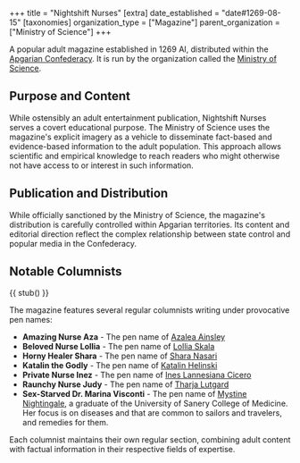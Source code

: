+++
title = "Nightshift Nurses"
[extra]
date_established = "date#1269-08-15"
[taxonomies]
organization_type = ["Magazine"]
parent_organization = ["Ministry of Science"]
+++


A popular adult magazine established in 1269 AI, distributed within the
[Apgarian Confederacy](@/locations/apgar.md). It is run by the organization
called the [Ministry of Science](@/organizations/ministry-of-science.md).

## Purpose and Content

While ostensibly an adult entertainment publication, Nightshift Nurses serves a
covert educational purpose. The Ministry of Science uses the magazine's explicit
imagery as a vehicle to disseminate fact-based and evidence-based information to
the adult population. This approach allows scientific and empirical knowledge to
reach readers who might otherwise not have access to or interest in such
information.

## Publication and Distribution

While officially sanctioned by the Ministry of Science, the magazine's
distribution is carefully controlled within Apgarian territories. Its content
and editorial direction reflect the complex relationship between state control
and popular media in the Confederacy.

## Notable Columnists

{{ stub() }}

The magazine features several regular columnists writing under provocative pen
names:

- **Amazing Nurse Aza** - The pen name of
  [Azalea Ainsley](@/characters/azalea-ainsley.md)
- **Beloved Nurse Lollia** - The pen name of
  [Lollia Skala](@/characters/lollia-skala.md)
- **Horny Healer Shara** - The pen name of
  [Shara Nasari](@/characters/shara-nasari.md)
- **Katalin the Godly** - The pen name of
  [Katalin Helinski](@/characters/katalin-helinski.md)
- **Private Nurse Inez** - The pen name of
  [Ines Lannesiana Cicero](@/characters/ines-lannesiana-cicero.md)
- **Raunchy Nurse Judy** - The pen name of
  [Tharja Lutgard](@/characters/tharja-lutgard.md)
- **Sex-Starved Dr. Marina Visconti** - The pen name of
  [Mystine Nightingale](@/characters/mystine-nightingale.md), a graduate of the
  University of Sanery College of Medicine. Her focus is on diseases and that are
  common to sailors and travelers, and remedies for them.

Each columnist maintains their own regular section, combining adult content with
factual information in their respective fields of expertise.

